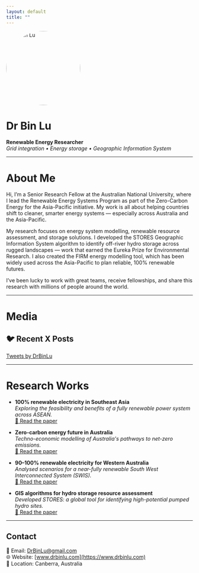 ```yaml
---
layout: default
title: ""
---
```


<img src="Bin Lu.jpg" alt="Dr Bin Lu" width="200" style="border-radius: 50%;">

# Dr Bin Lu

**Renewable Energy Researcher**  
*Grid integration • Energy storage • Geographic Information System*

---



# About Me

Hi, I’m a Senior Research Fellow at the Australian National University, where I lead the Renewable Energy Systems Program as part of the Zero-Carbon Energy for the Asia-Pacific initiative. My work is all about helping countries shift to cleaner, smarter energy systems — especially across Australia and the Asia-Pacific.

My research focuses on energy system modelling, renewable resource assessment, and storage solutions. I developed the STORES Geographic Information System algorithm to identify off-river hydro storage across rugged landscapes — work that earned the Eureka Prize for Environmental Research. I also created the FIRM energy modelling tool, which has been widely used across the Asia-Pacific to plan reliable, 100% renewable futures.

I’ve been lucky to work with great teams, receive fellowships, and share this research with millions of people around the world.

---


# Media


## 🐦 Recent X Posts

<a class="twitter-timeline" 
   data-height="600" 
   href="https://twitter.com/DrBinLu?ref_src=twsrc%5Etfw">
   Tweets by DrBinLu
</a>
<script async src="https://platform.twitter.com/widgets.js" charset="utf-8"></script>






---


# Research Works

- **100% renewable electricity in Southeast Asia**  
  *Exploring the feasibility and benefits of a fully renewable power system across ASEAN.*  
  [📄 Read the paper](https://doi.org/10.1016/j.energy.2021.121387)

- **Zero-carbon energy future in Australia**  
  *Techno-economic modelling of Australia's pathways to net-zero emissions.*  
  [📄 Read the paper](https://doi.org/10.1016/j.energy.2020.119678)

- **90–100% renewable electricity for Western Australia**  
  *Analysed scenarios for a near-fully renewable South West Interconnected System (SWIS).*  
  [📄 Read the paper](https://doi.org/10.1016/j.energy.2017.01.077)

- **GIS algorithms for hydro storage resource assessment**  
  *Developed STORES: a global tool for identifying high-potential pumped hydro sites.*  
  [📄 Read the paper](https://doi.org/10.1016/j.apenergy.2018.03.177)

---


## Contact

📧 Email: DrBinLu@gmail.com  
🌐 Website: [www.drbinlu.com](https://www.drbinlu.com)  
📍 Location: Canberra, Australia
